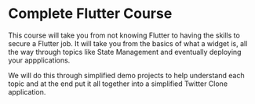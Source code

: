 # Complete Flutter Course

This course will take you from not knowing Flutter to having the skills to secure a Flutter job. It will take you from the basics of what a widget is, all the way through topics like State Management and eventually deploying your appplications.

We will do this through simplified demo projects to help understand each topic and at the end put it all together into a simplified Twitter Clone application.
